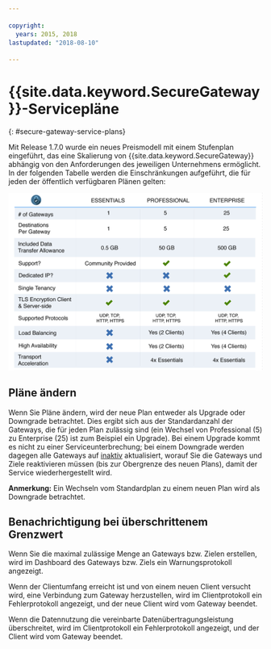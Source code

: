 ```yaml
---

copyright:
  years: 2015, 2018
lastupdated: "2018-08-10"

---
```


# {{site.data.keyword.SecureGateway}}-Servicepläne
{: #secure-gateway-service-plans}

Mit Release 1.7.0 wurde ein neues Preismodell mit einem Stufenplan eingeführt, das eine Skalierung von {{site.data.keyword.SecureGateway}} abhängig von den Anforderungen des jeweiligen Unternehmens ermöglicht. In der folgenden Tabelle werden die Einschränkungen aufgeführt, die für jeden der öffentlich verfügbaren Plänen gelten:

![Stufenplanmodell](./images/planDetails.png?raw=true "Stufenplanmodell")

## Pläne ändern
Wenn Sie Pläne ändern, wird der neue Plan entweder als Upgrade oder Downgrade betrachtet. Dies ergibt sich aus der Standardanzahl der Gateways, die für jeden Plan zulässig sind (ein Wechsel von Professional (5) zu Enterprise (25) ist zum Beispiel ein Upgrade). Bei einem Upgrade kommt es nicht zu einer Serviceunterbrechung; bei einem Downgrade werden dagegen alle Gateways auf [inaktiv](/docs/services/SecureGateway/securegateway_faq.html#states) aktualisiert, worauf Sie die Gateways und Ziele reaktivieren müssen (bis zur Obergrenze des neuen Plans), damit der Service wiederhergestellt wird.

<b>Anmerkung:</b> Ein Wechseln vom Standardplan zu einem neuen Plan wird als Downgrade betrachtet.


## Benachrichtigung bei überschrittenem Grenzwert
Wenn Sie die maximal zulässige Menge an Gateways bzw. Zielen erstellen, wird im Dashboard des Gateways bzw. Ziels ein Warnungsprotokoll angezeigt.

Wenn der Clientumfang erreicht ist und von einem neuen Client versucht wird, eine Verbindung zum Gateway herzustellen, wird im Clientprotokoll ein Fehlerprotokoll angezeigt, und der neue Client wird vom Gateway beendet.

Wenn die Datennutzung die vereinbarte Datenübertragungsleistung überschreitet, wird im Clientprotokoll ein Fehlerprotokoll angezeigt, und der Client wird vom Gateway beendet.
